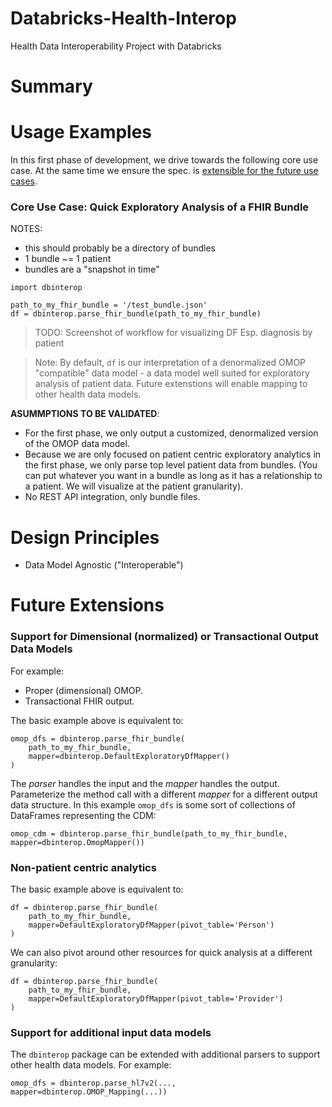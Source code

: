 # Databricks-Health-Interop
Health Data Interoperability Project with Databricks

# Summary

# Usage Examples
In this first phase of development, we drive
towards the following core use case. At the same
time we ensure the spec. is [extensible for the future
use cases](#future-extensions).

### Core Use Case: Quick Exploratory Analysis of a FHIR Bundle

NOTES:
- this should probably be a directory of bundles
- 1 bundle ~= 1 patient
- bundles are a "snapshot in time"
```
import dbinterop

path_to_my_fhir_bundle = '/test_bundle.json'
df = dbinterop.parse_fhir_bundle(path_to_my_fhir_bundle)
```
> TODO: Screenshot of workflow for visualizing DF
> Esp. diagnosis by patient

> Note: By default, `df` is our interpretation of
> a denormalized OMOP "compatible" data model - a
> data model well suited for exploratory analysis of
> patient data. Future extenstions will enable mapping
> to other health data models.

**ASUMMPTIONS TO BE VALIDATED**:
- For the first phase, we only output a customized, denormalized 
  version of the OMOP data model.
- Because we are only focused on patient centric exploratory
  analytics in the first phase, we only parse top level patient
  data from bundles. (You can put whatever you want in
  a bundle as long as it has a relationship to a patient.
  We will visualize at the patient granularity).
- No REST API integration, only bundle files.

# Design Principles
- Data Model Agnostic ("Interoperable")

# Future Extensions

### Support for Dimensional (normalized) or Transactional Output Data Models
For example:
- Proper (dimensional) OMOP.
- Transactional FHIR output.

The basic example above is equivalent to:
```
omop_dfs = dbinterop.parse_fhir_bundle(
    path_to_my_fhir_bundle, 
    mapper=dbinterop.DefaultExploratoryDfMapper()
)
```
The _parser_ handles the input and the _mapper_ handles the output. Parameterize the method call with
a different _mapper_ for a different output data structure. In this example
`omop_dfs` is some sort of collections of DataFrames representing the CDM:
```
omop_cdm = dbinterop.parse_fhir_bundle(path_to_my_fhir_bundle, mapper=dbinterop.OmopMapper())
```

### Non-patient centric analytics
The basic example above is equivalent to:
```
df = dbinterop.parse_fhir_bundle(
    path_to_my_fhir_bundle, 
    mapper=DefaultExploratoryDfMapper(pivot_table='Person')
)
```

We can also pivot around other resources for quick analysis at
a different granularity:
```
df = dbinterop.parse_fhir_bundle(
    path_to_my_fhir_bundle, 
    mapper=DefaultExploratoryDfMapper(pivot_table='Provider')
)
```

### Support for additional input data models
The `dbinterop` package can be extended with additional parsers to support
other health data models. For example:
```
omop_dfs = dbinterop.parse_hl7v2(..., mapper=dbinterop.OMOP_Mapping(...))
```

